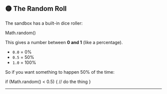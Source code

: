 ## 🟡 The Random Roll

The sandbox has a built-in dice roller:

Math.random()

This gives a number between **0 and 1** (like a percentage).

* `0.0` = 0%
* `0.5` = 50%
* `1.0` = 100%

So if you want something to happen 50% of the time:

if (Math.random() < 0.5) {
// do the thing
}

---
